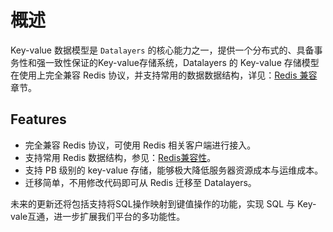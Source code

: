 # 概述

Key-value 数据模型是 `Datalayers` 的核心能力之一，提供一个分布式的、具备事务性和强一致性保证的Key-value存储系统，Datalayers 的 Key-value 存储模型在使用上完全兼容 Redis 协议，并支持常用的数据数据结构，详见：[Redis 兼容](./redis-compatibility.md) 章节。

## Features

* 完全兼容 Redis 协议，可使用 Redis 相关客户端进行接入。
* 支持常用 Redis 数据结构，参见：[Redis兼容性](./redis-compatibility.md)。
* 支持 PB 级别的 key-value 存储，能够极大降低服务器资源成本与运维成本。
* 迁移简单，不用修改代码即可从 Redis 迁移至 Datalayers。

未来的更新还将包括支持将SQL操作映射到键值操作的功能，实现 SQL 与 Key-vale互通，进一步扩展我们平台的多功能性。


